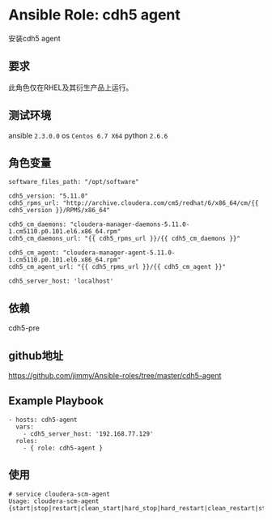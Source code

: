 # Ansible Role: cdh5 agent

安装cdh5 agent

## 要求

此角色仅在RHEL及其衍生产品上运行。

## 测试环境

ansible `2.3.0.0`
os `Centos 6.7 X64`
python `2.6.6`

## 角色变量
	software_files_path: "/opt/software"

	cdh5_version: "5.11.0"
	cdh5_rpms_url: "http://archive.cloudera.com/cm5/redhat/6/x86_64/cm/{{ cdh5_version }}/RPMS/x86_64"

	cdh5_cm_daemons: "cloudera-manager-daemons-5.11.0-1.cm5110.p0.101.el6.x86_64.rpm"
	cdh5_cm_daemons_url: "{{ cdh5_rpms_url }}/{{ cdh5_cm_daemons }}"

	cdh5_cm_agent: "cloudera-manager-agent-5.11.0-1.cm5110.p0.101.el6.x86_64.rpm"
	cdh5_cm_agent_url: "{{ cdh5_rpms_url }}/{{ cdh5_cm_agent }}"

	cdh5_server_host: 'localhost'


## 依赖

cdh5-pre

## github地址
https://github.com/jimmy/Ansible-roles/tree/master/cdh5-agent

## Example Playbook

    - hosts: cdh5-agent
      vars:
        - cdh5_server_host: '192.168.77.129'
      roles:
        - { role: cdh5-agent }
	   
## 使用

```
# service cloudera-scm-agent 
Usage: cloudera-scm-agent {start|stop|restart|clean_start|hard_stop|hard_restart|clean_restart|status|condrestart}
```